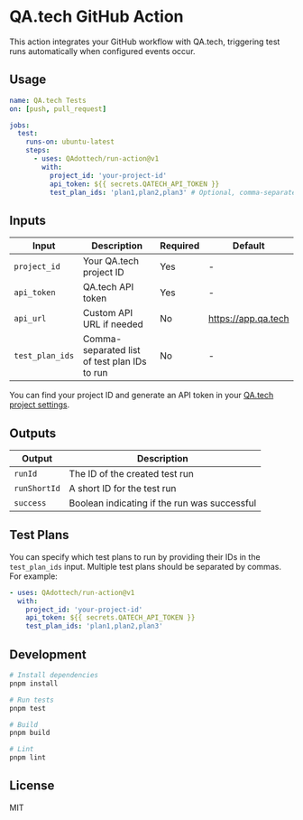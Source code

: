 # QA.tech GitHub Action

This action integrates your GitHub workflow with QA.tech, triggering test runs automatically when configured events occur.

## Usage

```yaml
name: QA.tech Tests
on: [push, pull_request]

jobs:
  test:
    runs-on: ubuntu-latest
    steps:
      - uses: QAdottech/run-action@v1
        with:
          project_id: 'your-project-id'
          api_token: ${{ secrets.QATECH_API_TOKEN }}
          test_plan_ids: 'plan1,plan2,plan3' # Optional, comma-separated list of test plan IDs
```

## Inputs

| Input | Description | Required | Default |
|-------|-------------|----------|---------|
| `project_id` | Your QA.tech project ID | Yes | - |
| `api_token` | QA.tech API token | Yes | - |
| `api_url` | Custom API URL if needed | No | <https://app.qa.tech> |
| `test_plan_ids` | Comma-separated list of test plan IDs to run | No | - |

You can find your project ID and generate an API token in your [QA.tech project settings](https://app.qa.tech/dashboard/current-project/settings/integrations).

## Outputs

| Output | Description |
|--------|-------------|
| `runId` | The ID of the created test run |
| `runShortId` | A short ID for the test run |
| `success` | Boolean indicating if the run was successful |

## Test Plans

You can specify which test plans to run by providing their IDs in the `test_plan_ids` input. Multiple test plans should be separated by commas. For example:

```yaml
- uses: QAdottech/run-action@v1
  with:
    project_id: 'your-project-id'
    api_token: ${{ secrets.QATECH_API_TOKEN }}
    test_plan_ids: 'plan1,plan2,plan3'
```

## Development

```bash
# Install dependencies
pnpm install

# Run tests
pnpm test

# Build
pnpm build

# Lint
pnpm lint
```

## License

MIT
